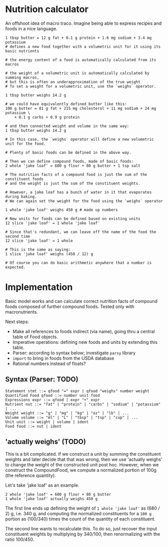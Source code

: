 # Nutrition calculator

An offshoot idea of macro traco.
Imagine being able to express recipes and foods in a nice language.

```
1 tbsp butter = 12 g fat + 0.1 g protein + 1.6 mg sodium + 3.4 mg potassium
# defines a new food together with a volumetric unit for it using its basic nutrients

# the energy content of a food is automatically calculated from its macros

# the weight of a volumetric unit is automatically calculated by summing macros,
# but this is often an underapproximation of the true weight
# To set a weight for a volumetric unit, use the `weighs` operator.

1 tbsp butter weighs 14.2 g

# we could have equivalently defined butter like this:
100 g butter = 81 g fat + 215 mg cholesterol + 11 mg sodium + 24 mg potassium \
    + 0.1 g carbs + 0.9 g protein

# and then connected weight and volume in the same way:
1 tbsp butter weighs 14.2 g

# In this case, the `weighs` operator will define a new volumetric unit for the food.

# Plenty of basic foods can be defined in the above way.

# Then we can define compound foods, made of basic foods:
2 whole 'jake loaf' = 600 g flour + 80 g butter + 1 tsp salt

# The nutrition facts of a compound food is just the sum of the constituent foods
# and the weight is just the sum of the constituent weights.

# However, a jake loaf has a bunch of water in it that evaporates during baking.
# We can again set the weight for the food using the `weighs` operator

1 whole 'jake loaf' weighs 450 g # made up numbers

# New units for foods can be defined based on existing units
12 slice 'jake loaf' = 1 whole 'jake loaf'

# Since that's redundant, we can leave off the name of the food the second time
12 slice 'jake loaf' = 1 whole

# This is the same as saying:
1 slice 'jake loaf' weighs (450 / 12) g

# Of course you can do basic arithmetic anywhere that a number is expected.
```

# Implementation

Basic model works and can calculate correct nutrition facts of compound foods composed of further
compound foods. Tested only with macronutrients.

Next steps:
- Make all references to foods indirect (via name), going thru a central table of Food objects.
- Imperative operations: defining new foods and units by extending this table.
- Parser: according to syntax below; investigate `parsy` library
- `import` to bring in foods from the USDA database
- Rational numbers instead of floats?

## Syntax (Parser: TODO)

```
Statement stmt ::= qfood "=" expr | qfood "weighs" number weight
Quantified Food qfood ::= number unit food
Expressions expr ::= qfood | expr "+" expr
Nutrient nut ::= "fat" | "protein" | "carbs" | "sodium" | "potassium" | ...
Weight weight ::= "g" | "mg" | "kg" | "oz" | "lb" | ...
Volume volume ::= "ml" | "L" | "tbsp" | "tsp" | "cup" | ...
Unit unit ::= weight | volume | ident
Food food ::= nut | ident
```

## 'actually weighs' (TODO)

This is a bit complicated.
If we construct a unit by summing the constituent weights and later decide that that was wrong,
then we use 'actually weighs' to change the weight of the constructed unit post hoc.
However, when we construct the CompoundFood, we compute a normalized portion of 100g (the reference
quantity).

Let's take 'jake loaf' as an example.

```
2 whole 'jake loaf' = 600 g flour + 80 g butter
1 whole 'jake loaf' actually weighs 450 g
```

The first line ends up defining the weight of `1 whole 'jake loaf'` as (680 / 2) g, i.e. 340 g, and
computing the normalized constituents for a `100 g` portion as (100/340) times the count of the
quantity of each constituent.

The second line wants to recalculate this. To do so, just recover the input constituent weights by
multiplying by 340/100, then renormalizing with the ratio 100/450.
